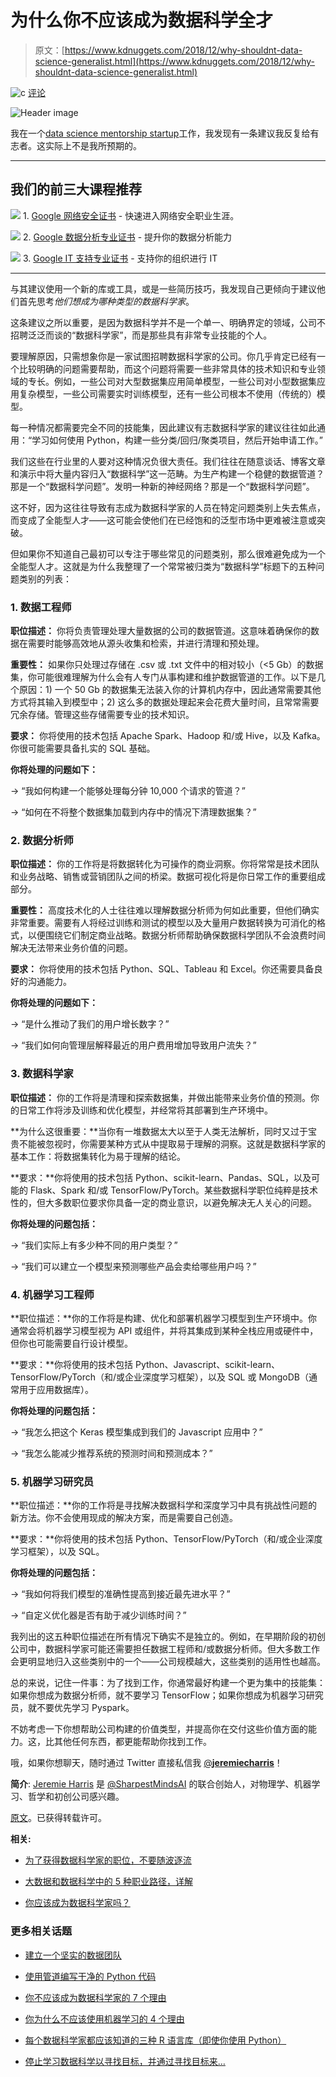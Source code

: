 # 为什么你不应该成为数据科学全才

> 原文：[https://www.kdnuggets.com/2018/12/why-shouldnt-data-science-generalist.html](https://www.kdnuggets.com/2018/12/why-shouldnt-data-science-generalist.html)

![c](../Images/3d9c022da2d331bb56691a9617b91b90.png) [评论](#comments)

![Header image](../Images/4864534e81709d1c88adcbe1c5d2200f.png)

我在一个[data science mentorship startup](http://sharpestminds.com/)工作，我发现有一条建议我反复给有志者。这实际上不是我所预期的。

* * *

## 我们的前三大课程推荐

![](../Images/0244c01ba9267c002ef39d4907e0b8fb.png) 1\. [Google 网络安全证书](https://www.kdnuggets.com/google-cybersecurity) - 快速进入网络安全职业生涯。

![](../Images/e225c49c3c91745821c8c0368bf04711.png) 2\. [Google 数据分析专业证书](https://www.kdnuggets.com/google-data-analytics) - 提升你的数据分析能力

![](../Images/0244c01ba9267c002ef39d4907e0b8fb.png) 3\. [Google IT 支持专业证书](https://www.kdnuggets.com/google-itsupport) - 支持你的组织进行 IT

* * *

与其建议使用一个新的库或工具，或是一些简历技巧，我发现自己更倾向于建议他们首先思考*他们想成为哪种类型的数据科学家*。

这条建议之所以重要，是因为数据科学并不是一个单一、明确界定的领域，公司不招聘泛泛而谈的“数据科学家”，而是那些具有非常专业技能的个人。

要理解原因，只需想象你是一家试图招聘数据科学家的公司。你几乎肯定已经有一个比较明确的问题需要帮助，而这个问题将需要一些非常具体的技术知识和专业领域的专长。例如，一些公司对大型数据集应用简单模型，一些公司对小型数据集应用复杂模型，一些公司需要实时训练模型，还有一些公司根本不使用（传统的）模型。

每一种情况都需要完全不同的技能集，因此建议有志数据科学家的建议往往如此通用：“学习如何使用 Python，构建一些分类/回归/聚类项目，然后开始申请工作。”

我们这些在行业里的人要对这种情况负很大责任。我们往往在随意谈话、博客文章和演示中将大量内容归入“数据科学”这一范畴。为生产构建一个稳健的数据管道？那是一个“数据科学问题”。发明一种新的神经网络？那是一个“数据科学问题”。

这不好，因为这往往导致有志成为数据科学家的人员在特定问题类别上失去焦点，而变成了全能型人才——这可能会使他们在已经饱和的泛型市场中更难被注意或突破。

但如果你不知道自己最初可以专注于哪些常见的问题类别，那么很难避免成为一个全能型人才。这就是为什么我整理了一个常常被归类为“数据科学”标题下的五种问题类别的列表：

### **1\. 数据工程师**

**职位描述：** 你将负责管理处理大量数据的公司的数据管道。这意味着确保你的数据在需要时能够高效地从源头收集和检索，并进行清理和预处理。

**重要性：** 如果你只处理过存储在 .csv 或 .txt 文件中的相对较小（<5 Gb）的数据集，你可能很难理解为什么会有人专门从事构建和维护数据管道的工作。以下是几个原因：1) 一个 50 Gb 的数据集无法装入你的计算机内存中，因此通常需要其他方式将其输入到模型中；2) 这么多的数据处理起来会花费大量时间，且常常需要冗余存储。管理这些存储需要专业的技术知识。

**要求：** 你将使用的技术包括 Apache Spark、Hadoop 和/或 Hive，以及 Kafka。你很可能需要具备扎实的 SQL 基础。

**你将处理的问题如下：**

→ “我如何构建一个能够处理每分钟 10,000 个请求的管道？”

→ “如何在不将整个数据集加载到内存中的情况下清理数据集？”

### **2\. 数据分析师**

**职位描述：** 你的工作将是将数据转化为可操作的商业洞察。你将常常是技术团队和业务战略、销售或营销团队之间的桥梁。数据可视化将是你日常工作的重要组成部分。

**重要性：** 高度技术化的人士往往难以理解数据分析师为何如此重要，但他们确实非常重要。需要有人将经过训练和测试的模型以及大量用户数据转换为可消化的格式，以便围绕它们制定商业战略。数据分析师帮助确保数据科学团队不会浪费时间解决无法带来业务价值的问题。

**要求：** 你将使用的技术包括 Python、SQL、Tableau 和 Excel。你还需要具备良好的沟通能力。

**你将处理的问题如下：**

→ “是什么推动了我们的用户增长数字？”

→ “我们如何向管理层解释最近的用户费用增加导致用户流失？”

### **3\. 数据科学家**

**职位描述：** 你的工作将是清理和探索数据集，并做出能带来业务价值的预测。你的日常工作将涉及训练和优化模型，并经常将其部署到生产环境中。

**为什么这很重要：**当你有一堆数据太大以至于人类无法解析，同时又过于宝贵不能被忽视时，你需要某种方式从中提取易于理解的洞察。这就是数据科学家的基本工作：将数据集转化为易于理解的结论。

**要求：**你将使用的技术包括 Python、scikit-learn、Pandas、SQL，以及可能的 Flask、Spark 和/或 TensorFlow/PyTorch。某些数据科学职位纯粹是技术性的，但大多数职位要求你具备一定的商业意识，以避免解决无人关心的问题。

**你将处理的问题包括：**

→ “我们实际上有多少种不同的用户类型？”

→ “我们可以建立一个模型来预测哪些产品会卖给哪些用户吗？”

### **4. 机器学习工程师**

**职位描述：**你的工作将是构建、优化和部署机器学习模型到生产环境中。你通常会将机器学习模型视为 API 或组件，并将其集成到某种全栈应用或硬件中，但你也可能需要自行设计模型。

**要求：**你将使用的技术包括 Python、Javascript、scikit-learn、TensorFlow/PyTorch（和/或企业深度学习框架），以及 SQL 或 MongoDB（通常用于应用数据库）。

**你将处理的问题包括：**

→ “我怎么把这个 Keras 模型集成到我们的 Javascript 应用中？”

→ “我怎么能减少推荐系统的预测时间和预测成本？”

### **5. 机器学习研究员**

**职位描述：**你的工作将是寻找解决数据科学和深度学习中具有挑战性问题的新方法。你不会使用现成的解决方案，而是需要自己创造。

**要求：**你将使用的技术包括 Python、TensorFlow/PyTorch（和/或企业深度学习框架），以及 SQL。

**你将处理的问题包括：**

→ “我如何将我们模型的准确性提高到接近最先进水平？”

→ “自定义优化器是否有助于减少训练时间？”

我列出的这五种职位描述在所有情况下确实不是独立的。例如，在早期阶段的初创公司中，数据科学家可能还需要担任数据工程师和/或数据分析师。但大多数工作会更明显地归入这些类别中的一个——公司规模越大，这些类别的适用性也越高。

总的来说，记住一件事：为了找到工作，你通常最好构建一个更为集中的技能集：如果你想成为数据分析师，就不要学习 TensorFlow；如果你想成为机器学习研究员，就不要优先学习 Pyspark。

不妨考虑一下你想帮助公司构建的价值类型，并提高你在交付这些价值方面的能力。这，比其他任何东西，都更能帮助你找到工作。

哦，如果你想聊天，随时通过 Twitter 直接私信我 [@**jeremiecharris**](https://twitter.com/jeremiecharris)！

**简介**: [Jeremie Harris](https://twitter.com/jeremiecharris) 是 [@SharpestMindsAI](https://twitter.com/SharpestMindsAI) 的联合创始人，对物理学、机器学习、哲学和初创公司感兴趣。

[原文](https://towardsdatascience.com/why-you-shouldnt-be-a-data-science-generalist-f69ea37cdd2c)。已获得转载许可。

**相关:**

+   [为了获得数据科学家的职位，不要随波逐流](/2018/11/get-hired-as-data-scientist.html)

+   [大数据和数据科学中的 5 种职业路径，详解](/2017/02/5-career-paths-data-science-big-data-explained.html)

+   [你应该成为数据科学家吗？](/2018/12/should-i-become-a-data-scientist.html)

### 更多相关话题

+   [建立一个坚实的数据团队](https://www.kdnuggets.com/2021/12/build-solid-data-team.html)

+   [使用管道编写干净的 Python 代码](https://www.kdnuggets.com/2021/12/write-clean-python-code-pipes.html)

+   [你不应该成为数据科学家的 7 个理由](https://www.kdnuggets.com/7-reasons-why-you-shouldnt-become-a-data-scientist)

+   [你为什么不应该使用机器学习的 4 个理由](https://www.kdnuggets.com/2021/12/4-reasons-shouldnt-machine-learning.html)

+   [每个数据科学家都应该知道的三种 R 语言库（即使你使用 Python）](https://www.kdnuggets.com/2021/12/three-r-libraries-every-data-scientist-know-even-python.html)

+   [停止学习数据科学以寻找目标，并通过寻找目标来…](https://www.kdnuggets.com/2021/12/stop-learning-data-science-find-purpose.html)
